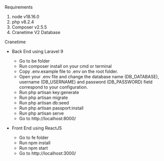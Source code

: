 Requirements
1. node v18.16.0
2. php v8.2.4
3. Composer v2.5.5
4. Cranetime V2 Database

Cranetime
 - Back End using Laravel 9
    * Go to be folder
    * Run composer install on your cmd or terminal
    * Copy .env.example file to .env on the root folder.
    * Open your .env file and change the database name (DB_DATABASE), username (DB_USERNAME) and password (DB_PASSWORD) field correspond to your configuration.
    * Run php artisan key:generate
    * Run php artisan migrate
    * Run php artisan db:seed
    * Run php artisan passport:install
    * Run php artisan serve
    * Go to http://localhost:8000/

 - Front End using ReactJS
    * Go to fe folder
    * Run npm install
    * Run npm start
    * Go to http://localhost:3000/
